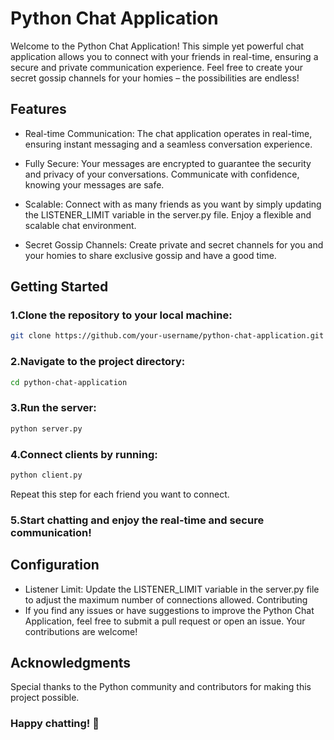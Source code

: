 # Python Chat Application
Welcome to the Python Chat Application! This simple yet powerful chat application allows you to connect with your friends in real-time, ensuring a secure and private communication experience. Feel free to create your secret gossip channels for your homies – the possibilities are endless!

## Features
- Real-time Communication: The chat application operates in real-time, ensuring instant messaging and a seamless conversation experience.

- Fully Secure: Your messages are encrypted to guarantee the security and privacy of your conversations. Communicate with confidence, knowing your messages are safe.

- Scalable: Connect with as many friends as you want by simply updating the LISTENER_LIMIT variable in the server.py file. Enjoy a flexible and scalable chat environment.

- Secret Gossip Channels: Create private and secret channels for you and your homies to share exclusive gossip and have a good time.

## Getting Started

### 1.Clone the repository to your local machine:

```bash
git clone https://github.com/your-username/python-chat-application.git
```

### 2.Navigate to the project directory:

```bash
cd python-chat-application
```

### 3.Run the server:

```bash
python server.py
```

### 4.Connect clients by running:

```bash
python client.py
```
Repeat this step for each friend you want to connect.

### 5.Start chatting and enjoy the real-time and secure communication!


## Configuration
- Listener Limit: Update the LISTENER_LIMIT variable in the server.py file to adjust the maximum number of connections allowed.
  Contributing
- If you find any issues or have suggestions to improve the Python Chat Application, feel free to submit a pull request or open an issue. Your contributions are welcome!

## Acknowledgments
  Special thanks to the Python community and contributors for making this project possible.

### Happy chatting! 🎉
